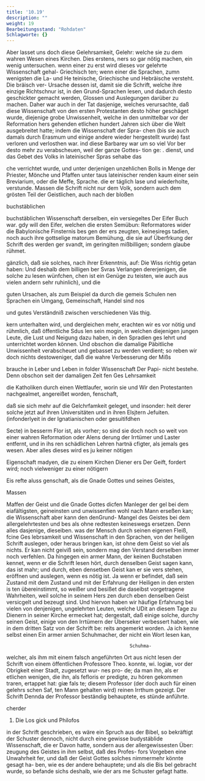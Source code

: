 ```yaml
---
title: '10.19'
description: ""
weight: 19
Bearbeitungsstand: "Rohdaten"
Schlagworte: {}
---
```


<!-- Seite 429 -->



Aber lasset uns doch diese Gelehrsamkeit, Gelehr:
 welche sie zu dem wahren Wesen eines Kirchen. Dies erstens,
 ners so gar nötig machen, ein wenig untersuchen. wenn einer
  zu erst wird dieses vor gelehrte Wissenschaft gehal- Griechisch
  ten; wenn einer die Sprachen, zumn wenigsten die La- und He
  teinische, Griechische und Hebräische versteht. Die bräisch ver-
 Ursache dessen ist, damit sie die Schrift, welche ihre
  einzige Richtschnur ist, in den Grund-Sprachen lesen,
 und dadurch desto geschickter gemacht werden, Glossen
 und Auslegungen darüber zu machen. Daher war
 auch in der Tat dasjenige, welches verursachte, daß
  diese Wissenschaft von den ersten Protestanten desto
 höher geschäget wurde, diejenige grobe Unwissenheit,
 welche in den unmittelbar vor der Reformation hers
  gehenden etlichen hundert Jahren sich über die Welt
  ausgebreitet hatte; indem die Wissenschaft der Spra-
  chen (bis sie auch damals durch Erasmum und einige
 andere wieder hergestellt wurde) fast verloren und
  verlosthen war. ind diese Barbarey war um so viel Vor ber
  desto mehr zu verabscheuen, weil der ganze Gottes- tion ge:
. dienst, und das Gebet des Volks in lateinischer Spras sehabe das

che verrichtet wurde, und unter derjenigen unzehlichen Bolls in
Menge der Priester, Mönche und Pfaffen unter taus lateinischer
renden kaum einer sein Breviarium, oder die Meffe, Sprache.
die er táglich lase und wiederholte, verstunde. Massen
die Schrift nicht nur dem Volk, sondern auch dem
grösten Teil der Geistlichen, auch nach der bloßen

buchstäblichen
<!-- Seite 430 -->
buchstäblichen Wissenschaft derselben, ein versiegeltes Der Eifer Buch war. gdy will den Eifer, welchen die ersten Semübun: Reformatores wider die Babylonische Finsternis bes gen der ers zeugten, keinesiregs tadien, noch auch ihre gottselige matorum Bemühung, die sie auf Überfrkung der Schrift des werden ger svandt, im geringiten mißbilligen; sondern glaube rühmet.

gänzlich, daß sie solches, nach ihrer Erkenntnis, auf: Die Wiss richtig getan haben: Und deshalb
 dem billigen ber Svras Verlangen dererjenigen, die solche zu lesen wünfchen, chen ist ein Genüge zu teisten, wie auch aus vielen andern sehr ruhinlich), und die

guten Ursachen, als zum Beispiel da durch die gemeis Schulen nen Sprachen ein Umgang, Gemeinschaft, Handel sind nos

und gutes Verständniß zwischen verschiedenen Vás thig.

kern unterhalten wird, und dergleichen mehr, erachten wir es vor nötig und rühmlich, daß öffentliche Sdus len sein mogin, in welchen diejenigen jungen Leute, die Lust und Neigung dazu haben, in den Spradien ges lehrt und unterrichtet worden können. Und obschon die damalige Päbitliche Unwissenheit verabscheuet und gebasset zu werden verdient; so reben wir doch nichts destoweniger, daß die wahre Verbesserung der Mißs

brauche in Leber und Leben in folder Wissenschaft Der Papi- nicht bestehe. Denn obschon seit der damaligen Zeit fen Ges Lehrsamkeit

die Katholiken durch einen Wettlaufer, worin sie und Wir den Protestanten nachgealmet, angereißet worden, fenschaft,

daß sie sich mehr auf die Gelchrfamkeit geleget, und insonder: heit derer solche jetzt auf ihren Universitäten und in ihren Elsjtern Jefuiten. (infonderlyeit in der Ignatianischen oder gesuitifdhen

Secte) in besserm Flor ist, als vorher; so sind sie doch noch so weit von einer wahren Reformation oder Alens derung der Irrtümer und Laster entfernt, und in ihs ren schädlichen Lehren hartnä сfigter, als jemals ges wesen. Aber alles dieses wird es ju keiner nötigen

Eigenschaft madyen, die zu einem Kirchen Diener ers Der Geift, fordert wird; noch vielweniger zu einer nötigern

Eis refte aluss genschaft, als die Gnade Gottes und seines Geistes,

Massen
<!-- Seite 431 -->
 Maffen der Geist und die Gnade Gottes dicfen Manleger der
gel bei dem eiafältigsten, geineinsten und unwissenfien wohl nach
Mann erseßen kan; die Wissenschaft aber kann den denGrund-
Mangel des Geistes bei dem allergelehrtesten und bes als ohne
redtesten keineswegs ersetzen. Denn alles dasjenige, dieseiben.
was der Mensch durch seinen eigenen Fleiß, fcine Ges
lebrsamkeit und Wissenschaft in den Sprachen, von
der heiligen Schrift auslegen, oder heraus bringen
 kan, ist ohne dem Geist so viel als nichts. Er kan
nicht geiviß sein, sondern mag den Verstand derselben
immer noch verfehlen. Da hingegen ein armer Mann,
der keinen Buchstaben kennet, wenn er die Schrift
 lesen hört, durch denselben Geist sagen kann, das ist
mahr; und durch, eben densetben Geist kan er sie vers
 stehen, eröffnen und auslegen, wenn es nötig ist. Ja
wenn er befindet, daß sein Zustand mit dem Zustand
und mit der Erfahrung der Heiligen in den ersten is
 ten übereinstimmt, so weißer und besißet die daseibst
 vorgetragene Wahrheiten, weil solche in seinem Hers
 zen durch eben denselben Geist versicgelt und bezeugt
sind. Und hiervon haben wir häufige Erfahrung bei
 vielen von denjenigen, ungelehrten Leuten, welche UDit
an diesem Tage zu Dienern in seiner Kirche ermecket
 hat; dergestalt, daß einige solche, durchy seinen Geist,
 einige von den Irrtümern der Überseker verbessert
 haben, wie in dem dritten Satz von der Schrift be:
 reits angemerkt worden. Ja ich kenne selbst einen Ein armer
 arnien Schuhmacher, der nicht ein Wort lesen kan,

                                                 Schuhma-
 welcher, als ihm mit einem falsch angeführten Ort aus nicht lesen
 der Schrift von einem öffentlichen Professore Theo. konnte, wi.
 logiæ, vor der Obrigkeit einer Stadt, zugesetzt wur- nes pro-
de; da man ihn, als er etlichen wenigen, die ihn, als fefloris
 er predigte, zu hören gekommen traren, ertappet hat: giæ fals
 te; diesem Professor (der doch auch für einen gelehrs schen Saf,
 ten Mann gehalten wird) reinen Irrthum gezeigt. Der Schrift
 Dennda der Professor beständig behauptete, es stünde anführte.

cherder






1. Die Los gick und Philofos
<!-- Seite 432 -->
in der Schrift geschrieben, es wäre ein Spruch aus
der Bibel, so bekräftigt der Schuster dennoch, nicht
durch eine gewisse budystáblide Wissenschaft, die er
Davon hatte, sondern aus der allergewissesten Über:
zeugung des Geistes in ihm selbst, daß des Profes-
fors Vorgeben eine Unwahrheit fer, und daß der
Geist Gottes solches nimmermehr könnte gesagt ha-
ben, wie es der andere behauptete; und als die Bis
bel gebracht wurde, so befande sichs deshalb, wie der ars
me Schuster gefagt hatte.

